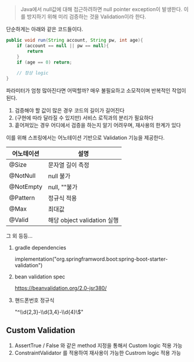 > Java에서 null값에 대해 접근하려하면 null pointer exception이 발생한다. 이를 방지하기 위해 미리 검증하는 것을 Validation이라 한다.

단순하게는 아래와 같은 코드들이다.

```java
public void run(String account, String pw, int age){
    if (account == null || pw == null){
        return
    }
    if (age == 0) return;
   	
    // 정상 logic
}
```

파라미터가 엄청 많아진다면 어떡할까? 매우 불필요하고 소모적이며 반복적인 작업이 된다.

1. 검증해야 할 값이 많은 경우 코드의 길이가 길어진다
2. (구현에 따라 달라질 수 있지만) 서비스 로직과의 분리가 필요하다
3. 흩어져있는 경우 어디에서 검증을 하는지 알기 어려우며, 재사용의 한계가 있다

이를 위해 스프링에서는 어노테이션 기반으로 Validation 기능을 제공한다.

| 어노테이션 | 설명                        |
| ---------- | --------------------------- |
| @Size      | 문자열 길이 측정            |
| @NotNull   | null 불가                   |
| @NotEmpty  | null, ""불가                |
| @Pattern   | 정규식 적용                 |
| @Max       | 최대값                      |
| @Valid     | 해당 object validation 실행 |

그 외 등등...

1. gradle dependencies

   implementation("org.springframword.boot:spring-boot-starter-validation")

2. bean validation spec

   https://beanvalidation.org/2.0-jsr380/

3. 핸드폰번호 정규식

   "^\\\d{2,3}-\\\d{3,4}-\\\d{4}\\$"

## Custom Validation

1. AssertTrue / False 와 같은 method 지정을 통해서 Custom logic 적용 가능
2. ConstraintValidator 를 적용하여 재사용이 가능한 Custrom logic 적용 가능

